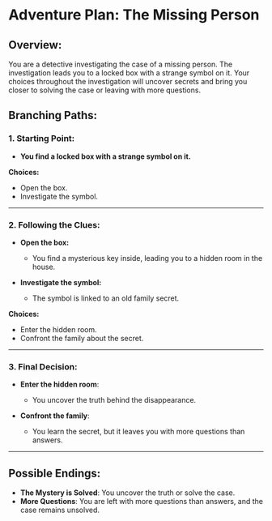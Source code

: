 # Adventure Plan: The Missing Person

## Overview:
You are a detective investigating the case of a missing person. The investigation leads you to a locked box with a strange symbol on it. Your choices throughout the investigation will uncover secrets and bring you closer to solving the case or leaving with more questions.

## Branching Paths:

### 1. Starting Point:
- **You find a locked box with a strange symbol on it.**
  
**Choices:**
- Open the box.
- Investigate the symbol.

---

### 2. Following the Clues:

- **Open the box:**
  - You find a mysterious key inside, leading you to a hidden room in the house.
  
- **Investigate the symbol:**
  - The symbol is linked to an old family secret.

**Choices:**
- Enter the hidden room.
- Confront the family about the secret.

---

### 3. Final Decision:

- **Enter the hidden room**:
  - You uncover the truth behind the disappearance.

- **Confront the family**:
  - You learn the secret, but it leaves you with more questions than answers.

---

## Possible Endings:

- **The Mystery is Solved**: You uncover the truth or solve the case.
- **More Questions**: You are left with more questions than answers, and the case remains unsolved.
